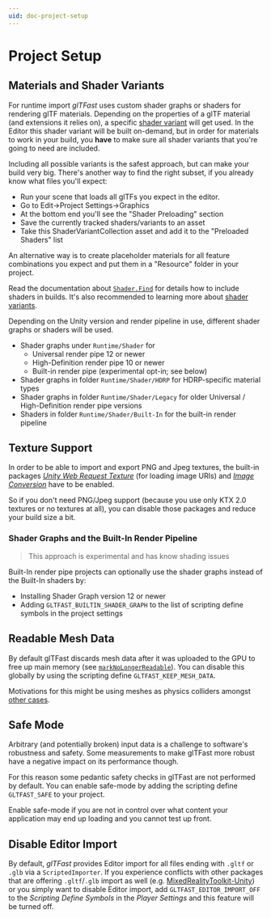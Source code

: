 ```yaml
---
uid: doc-project-setup
---
```


# Project Setup

## Materials and Shader Variants

For runtime import *glTFast* uses custom shader graphs or shaders for rendering glTF materials. Depending on the properties of a glTF material (and extensions it relies on), a specific [shader variant][shader-variants] will get used. In the Editor this shader variant will be built on-demand, but in order for materials to work in your build, you **have** to make sure all shader variants that you're going to need are included.

Including all possible variants is the safest approach, but can make your build very big. There's another way to find the right subset, if you already know what files you'll expect:

- Run your scene that loads all glTFs you expect in the editor.
- Go to Edit->Project Settings->Graphics
- At the bottom end you'll see the "Shader Preloading" section
- Save the currently tracked shaders/variants to an asset
- Take this ShaderVariantCollection asset and add it to the "Preloaded Shaders" list

An alternative way is to create placeholder materials for all feature combinations you expect and put them in a "Resource" folder in your project.

Read the documentation about [`Shader.Find`](https://docs.unity3d.com/ScriptReference/Shader.Find.html) for details how to include shaders in builds. It's also recommended to learning more about [shader variants][shader-variants].

Depending on the Unity version and render pipeline in use, different shader graphs or shaders will be used.

- Shader graphs under `Runtime/Shader` for
  - Universal render pipe 12 or newer
  - High-Definition render pipe 10 or newer
  - Built-in render pipe (experimental opt-in; see below)
- Shader graphs in folder `Runtime/Shader/HDRP` for HDRP-specific material types
- Shader graphs in folder `Runtime/Shader/Legacy` for older Universal / High-Definition render pipe versions
- Shaders in folder `Runtime/Shader/Built-In` for the built-in render pipeline

## Texture Support

In order to be able to import and export PNG and Jpeg textures, the built-in packages [*Unity Web Request Texture*][uwrt] (for loading image URIs) and [*Image Conversion*][ImgConv] have to be enabled.

So if you don't need PNG/Jpeg support (because you use only KTX 2.0 textures or no textures at all), you can disable those packages and reduce your build size a bit.

### Shader Graphs and the Built-In Render Pipeline

> This approach is experimental and has know shading issues

Built-In render pipe projects can optionally use the shader graphs instead of the Built-In shaders by:

- Installing Shader Graph version 12 or newer
- Adding `GLTFAST_BUILTIN_SHADER_GRAPH` to the list of scripting define symbols in the project settings

## Readable Mesh Data

By default glTFast discards mesh data after it was uploaded to the GPU to free up main memory (see [`markNoLongerReadable`](https://docs.unity3d.com/ScriptReference/Mesh.UploadMeshData.html)). You can disable this globally by using the scripting define `GLTFAST_KEEP_MESH_DATA`.

Motivations for this might be using meshes as physics colliders amongst [other cases](https://docs.unity3d.com/ScriptReference/Mesh-isReadable.html).

## Safe Mode

Arbitrary (and potentially broken) input data is a challenge to software's robustness and safety. Some measurements to make glTFast more robust have a negative impact on its performance though.

For this reason some pedantic safety checks in glTFast are not performed by default. You can enable safe-mode by adding the scripting define `GLTFAST_SAFE` to your project.

Enable safe-mode if you are not in control over what content your application may end up loading and you cannot test up front.

## Disable Editor Import

By default, *glTFast* provides Editor import for all files ending with `.gltf` or `.glb` via a `ScriptedImporter`.
If you experience conflicts with other packages that are offering `.gltf`/`.glb` import as well (e.g. [MixedRealityToolkit-Unity][MRTK]) or you simply want to disable Editor import,
add `GLTFAST_EDITOR_IMPORT_OFF` to the *Scripting Define Symbols* in the *Player Settings* and this feature will be turned off. 

[ImgConv]: https://docs.unity3d.com/2021.3/Documentation/ScriptReference/UnityEngine.ImageConversionModule.html
[MRTK]: https://github.com/microsoft/MixedRealityToolkit-Unity
[shader-variants]: https://docs.unity3d.com/Manual/shader-variants.html
[uwrt]: https://docs.unity3d.com/2021.3/Documentation/ScriptReference/UnityEngine.UnityWebRequestTextureModule.html
